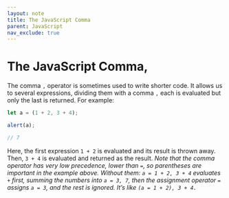 ```yaml
---
layout: note
title: The JavaScript Comma
parent: JavaScript
nav_exclude: true
---
```


# The JavaScript Comma,

The comma `,` operator is sometimes used to write shorter code. It allows us to several expressions, dividing them with a comma `,` each is evaluated but only the last is returned. For example:

```js
let a = (1 + 2, 3 + 4);

alert(a);

// 7
```

Here, the first expression `1 + 2` is evaluated and its result is thrown away. Then, `3 + 4` is evaluated and returned as the result. _Note that the comma operator has very low precedence, lower than `=`, so parentheses are important in the example above. Without them: `a = 1 + 2, 3 + 4` evaluates `+` first, summing the numbers into `a = 3, 7`, then the assignment operator `=` assigns `a = 3`, and the rest is ignored. It’s like `(a = 1 + 2), 3 + 4.`_
